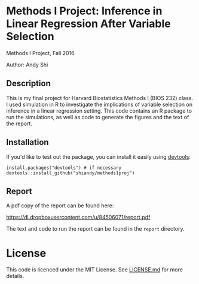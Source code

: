 # Methods I Project: Inference in Linear Regression After Variable Selection
Methods I Project, Fall 2016

Author: Andy Shi

## Description

This is my final project for Harvard Biostatistics Methods I (BIOS 232)
class. I used simulation in R to investigate the implications of
variable selection on inference in a linear regression setting. This
code contains an R package to run the simulations, as well as code to
generate the figures and the text of the report.

## Installation

If you'd like to test out the package, you can install it easily using
[devtools](https://github.com/hadley/devtools):

    install.packages("devtools") # if necessary
    devtools::install_github("shiandy/methods1proj")

## Report
A pdf copy of the report can be found here:

https://dl.dropboxusercontent.com/u/84506071/report.pdf

The text and code to run the report can be found in the `report`
directory.

# License

This code is licenced under the MIT License. See [LICENSE.md](LICENSE.md) for more details.
